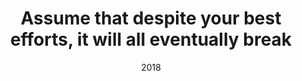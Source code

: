---
weight: 750
title: "Assume that despite your best efforts, it will all eventually break"
event: Catalogue Raisonne Scholars Association
date: 2018
location: New York
label: Panel 
other_speakers:
links:
---